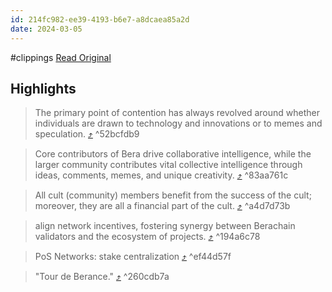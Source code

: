 ```yaml
---
id: 214fc982-ee39-4193-b6e7-a8dcaea85a2d
date: 2024-03-05
---
```


#clippings
[Read Original](https://www.shoal.gg/p/berachain-building-sticky-liquidity)

## Highlights

> The primary point of contention has always revolved around whether individuals are drawn to technology and innovations or to memes and speculation. [⤴️](https://omnivore.app/me/berachain-building-sticky-liquidity-by-pavel-paramonov-18e0c9b83bf#52bcfdb9-7383-41eb-bdcd-db8a6028a70d)  ^52bcfdb9

> Core contributors of Bera drive collaborative intelligence, while the larger community contributes vital collective intelligence through ideas, comments, memes, and unique creativity. [⤴️](https://omnivore.app/me/berachain-building-sticky-liquidity-by-pavel-paramonov-18e0c9b83bf#83aa761c-902e-401e-b66d-3b47118511d0)  ^83aa761c

> All cult (community) members benefit from the success of the cult; moreover, they are all a financial part of the cult. [⤴️](https://omnivore.app/me/berachain-building-sticky-liquidity-by-pavel-paramonov-18e0c9b83bf#a4d7d73b-aa9b-4f58-8f56-43331093a68d)  ^a4d7d73b

> align network incentives, fostering synergy between Berachain validators and the ecosystem of projects. [⤴️](https://omnivore.app/me/berachain-building-sticky-liquidity-by-pavel-paramonov-18e0c9b83bf#194a6c78-aa78-41a2-977c-db88f85e2548)  ^194a6c78

> PoS Networks: stake centralization [⤴️](https://omnivore.app/me/berachain-building-sticky-liquidity-by-pavel-paramonov-18e0c9b83bf#ef44d57f-ee0f-41c2-9c29-24c9c0638776)  ^ef44d57f

> "Tour de Berance." [⤴️](https://omnivore.app/me/berachain-building-sticky-liquidity-by-pavel-paramonov-18e0c9b83bf#260cdb7a-8d65-4341-85b0-c03eb84ab682)  ^260cdb7a

